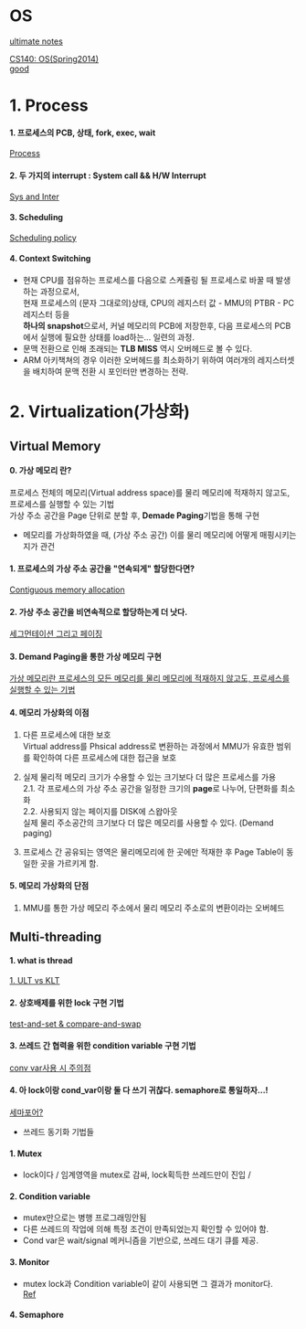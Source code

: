 # OS

[ultimate notes](https://ajayardeshana.wordpress.com/operating-system/)  

[CS140: OS(Spring2014)](https://web.stanford.edu/~ouster/cgi-bin/cs140-spring14/lectures.php)  
[good](https://jhnyang.tistory.com/category/%EB%B3%84%EA%B1%B8%EB%8B%A4%ED%95%98%EB%8A%94%20IT/%EC%9A%B4%EC%98%81%EC%B2%B4%EC%A0%9C%20OS)  
# 1. Process  

#### 1. 프로세스의 PCB, 상태, fork, exec, wait  
[Process](/process/process.md)  

#### 2. 두 가지의 interrupt : System call && H/W Interrupt  
[Sys and Inter](/process/syscall-interrupt.md)  

#### 3. Scheduling  
[Scheduling policy](/process/schedule.md)  

#### 4. Context Switching  
* 현재 CPU를 점유하는 프로세스를 다음으로 스케쥴링 될 프로세스로 바꿀 때 발생하는 과정으로서,  
현재 프로세스의 (문자 그대로의)상태, CPU의 레지스터 값 - MMU의 PTBR - PC 레지스터 등을  
**하나의 snapshot**으로서, 커널 메모리의 PCB에 저장한후, 다음 프로세스의 PCB에서 실행에 필요한 상태를 load하는... 일련의 과정.  
* 문맥 전환으로 인해 초래되는 **TLB MISS** 역시 오버헤드로 볼 수 있다.  
* ARM 아키책쳐의 경우 이러한 오버헤드를 최소화하기 위하여 여러개의 레지스터셋을 배치하여 문맥 전환 시 포인터만 변경하는 전략.  

# 2. Virtualization(가상화)  



## Virtual Memory  

#### 0. 가상 메모리 란?  
프로세스 전체의 메모리(Virtual address space)를 물리 메모리에 적재하지 않고도, 프로세스를 실행할 수 있는 기법  
가상 주소 공간을 Page 단위로 분할 후, **Demade Paging**기법을 통해 구현  


 * 메모리를 가상화하였을 때, (가상 주소 공간) 이를 물리 메모리에 어떻게 매핑시키는지가 관건  
 
#### 1. 프로세스의 가상 주소 공간을 "연속되게" 할당한다면?  
[Contiguous memory allocation](/memory-management/intro.md)  


#### 2. 가상 주소 공간을 비연속적으로 할당하는게 더 낫다.  
[세그먼테이션 그리고 페이징](/memory-management/discon.md)  

#### 3. Demand Paging을 통한 가상 메모리 구현  
[가상 메모리란 프로세스의 모든 메모리를 물리 메모리에 적재하지 않고도, 프로세스를 실행할 수 있는 기법](/memory-management/replacement.md)  


#### 4. 메모리 가상화의 이점  

1. 다른 프로세스에 대한 보호  
Virtual address를 Phsical address로 변환하는 과정에서 MMU가 유효한 범위를 확인하여 다른 프로세스에 대한 접근을 보호  

2. 실제 물리적 메모리 크기가 수용할 수 있는 크기보다 더 많은 프로세스를 가용  
2.1. 각 프로세스의 가상 주소 공간을 일정한 크기의 **page**로 나누어, 단편화를 최소화  
2.2. 사용되지 않는 페이지를 DISK에 스왑아웃  
실제 물리 주소공간의 크기보다 더 많은 메모리를 사용할 수 있다. (Demand paging)  

3. 프로세스 간 공유되는 영역은 물리메모리에 한 곳에만 적재한 후 Page Table이 동일한 곳을 가르키게 함.  

#### 5. 메모리 가상화의 단점  

1. MMU를 통한 가상 메모리 주소에서 물리 메모리 주소로의 변환이라는 오버헤드  





## Multi-threading  

#### 1. what is thread  
[1. ULT vs KLT](/thread.md)  

#### 2. 상호배제를 위한 lock 구현 기법  
>>
[test-and-set & compare-and-swap](/lock구현.md)  


#### 3. 쓰레드 간 협력을 위한 condition variable 구현 기법  
>> 
[conv var사용 시 주의점](/conditional-variable.md)  

#### 4. 아 lock이랑 cond_var이랑 둘 다 쓰기 귀찮다. semaphore로 통일하자...!  
[세마포어?](/semaphore.md)  

 
* 쓰레드 동기화 기법들  
#### 1. Mutex  
  * lock이다 / 임계영역을 mutex로 감싸, lock획득한 쓰레드만이 진입 /  
  
#### 2. Condition variable  
  * mutex만으로는 병행 프로그래밍안됨  
  * 다른 쓰레드의 작업에 의해 특정 조건이 만족되었는지 확인할 수 있어야 함.  
  * Cond var은 wait/signal 메커니즘을 기반으로, 쓰레드 대기 큐를 제공.  
  
  
#### 3. Monitor  
  * mutex lock과 Condition variable이 같이 사용되면 그 결과가 monitor다.  
  [Ref](https://web.stanford.edu/~ouster/cgi-bin/cs140-spring14/lecture.php?topic=locks)  
#### 4. Semaphore  


